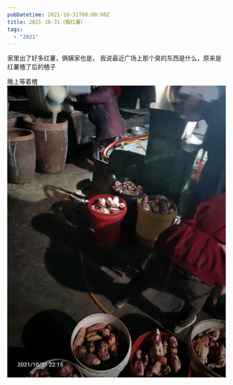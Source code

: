```yaml
---
pubDatetime: 2021-10-31T00:00:00Z
title: 2021-10-31（楂红薯）
tags:
  - "2021"
---
```


家里出了好多红薯，俩姨家也是，
我说最近广场上那个臭的东西是什么，原来是红薯楂了后的楂子

晚上等着楂
![](../../img/6904315-8cc181ce20827a0c.jpg)
